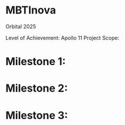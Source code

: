 # MBTInova
Orbital 2025

Level of Achievement: Apollo 11
Project Scope:

# Milestone 1:

# Milestone 2:

# Milestone 3:
